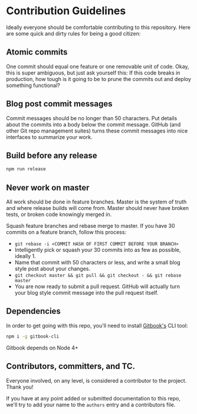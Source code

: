 # Contribution Guidelines

Ideally everyone should be comfortable contributing to this repository.  Here are some quick and dirty rules for being a good citizen:

## Atomic commits

One commit should equal one feature or one removable unit of code.  Okay, this is super ambiguous, but just ask yourself this:  If this code breaks in production, how tough is it going to be to prune the commits out and deploy something functional?

## Blog post commit messages

Commit messages should be no longer than 50 characters.  Put details about the commits into a body below the commit message.  GitHub (and other Git repo management suites) turns these commit messages into nice interfaces to summarize your work.

## Build before any release

```bash
npm run release
```

## Never work on master

All work should be done in feature branches.  Master is the system of truth and where release builds will come from.  Master should never have broken tests, or broken code knowingly merged in.

Squash feature branches and rebase merge to master.  If you have 30 commits on a feature branch, follow this process:

  * `git rebase -i <COMMIT HASH OF FIRST COMMIT BEFORE YOUR BRANCH>`
  * Intelligently pick or squash your 30 commits into as few as possible, ideally 1.
  * Name that commit with 50 characters or less, and write a small blog style post about your changes.
  * `git checkout master && git pull && git checkout - && git rebase master`
  * You are now ready to submit a pull request.  GitHub will actually turn your blog style commit message into the pull request itself.

## Dependencies

In order to get going with this repo, you'll need to install [Gitbook's](https://github.com/GitbookIO/gitbook) CLI tool:

```bash
npm i -g gitbook-cli
```

Gitbook depends on Node 4+

## Contributors, committers, and TC.

Everyone involved, on any level, is considered a contributor to the project.  Thank you!

If you have at any point added or submitted documentation to this repo, we'll try to add your name to the `authors` entry and a contributors file.
